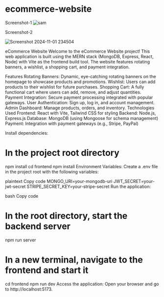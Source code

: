 # ecommerce-website
Screenshot-1
![sam](https://github.com/user-attachments/assets/fbbdbe05-35db-4397-b91f-81ae8de7c2f2)

Screenshot-2

![Screenshot 2024-11-01 234504](https://github.com/user-attachments/assets/f35d560e-ac36-49de-a76f-ec456b325421)


eCommerce Website
Welcome to the eCommerce Website project! This web application is built using the MERN stack (MongoDB, Express, React, Node) with Vite as the frontend build tool. The website features rotating banners, a wishlist, a shopping cart, and payment integration.

Features
Rotating Banners: Dynamic, eye-catching rotating banners on the homepage to showcase products and promotions.
Wishlist: Users can add products to their wishlist for future purchases.
Shopping Cart: A fully functional cart where users can add, remove, and adjust quantities.
Payment Integration: Secure payment processing integrated with popular gateways.
User Authentication: Sign up, log in, and account management.
Admin Dashboard: Manage products, orders, and inventory.
Technologies Used
Frontend: React with Vite, Tailwind CSS for styling
Backend: Node.js, Express.js
Database: MongoDB (using Mongoose for schema management)
Payment: Integration with payment gateways (e.g., Stripe, PayPal)

Install dependencies:

# In the project root directory
npm install
cd frontend
npm install
Environment Variables:
Create a .env file in the project root with the following variables:

plaintext
Copy code
MONGO_URI=your-mongodb-uri
JWT_SECRET=your-jwt-secret
STRIPE_SECRET_KEY=your-stripe-secret
Run the application:

bash
Copy code
# In the root directory, start the backend server
npm run server

# In a new terminal, navigate to the frontend and start it
cd frontend
npm run dev
Access the application:
Open your browser and go to http://localhost:5173.
